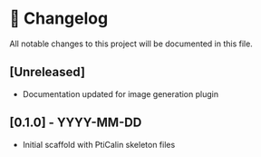 # 📖 Changelog

All notable changes to this project will be documented in this file.

## [Unreleased]
- Documentation updated for image generation plugin

## [0.1.0] - YYYY-MM-DD

- Initial scaffold with PtiCalin skeleton files
